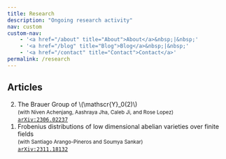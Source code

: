 ```yaml
---
title: Research
description: "Ongoing research activity"
nav: custom
custom-nav: 
    - '<a href="/about" title="About">About</a>&nbsp;|&nbsp;'
    - '<a href="/blog" title="Blog">Blog</a>&nbsp;|&nbsp;'
    - '<a href="/contact" title="Contact">Contact</a>'
permalink: /research
---
```


<script
  src="https://cdn.mathjax.org/mathjax/latest/MathJax.js?config=TeX-AMS-MML_HTMLorMML"
  type="text/javascript">
</script>

## Articles
<ol reversed>
<li> The Brauer Group of \(\mathscr{Y}_0(2)\)<br>
    <small>(with Niven Achenjang, Aashraya Jha, Caleb Ji, and Rose Lopez) </small><br>
    <a href="https://arxiv.org/abs/2306.02237"><code>arXiv:2306.02237</code></a> </li>

<li> Frobenius distributions of low dimensional abelian varieties over finite fields<br>
    <small>(with Santiago Arango-Pineros and Soumya Sankar)</small><br>
    <a href="https://arxiv.org/abs/2311.18132"><code>arXiv:2311.18132</code></a> </li>
</ol>